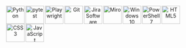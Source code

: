 <p align="center">
<img src="https://cdn.simpleicons.org/python/000/fff" alt="Python" align=left width=50 height=50>
<img src="https://cdn.simpleicons.org/pytest/000/fff" alt="pytest" align=left width=50 height=50>
<img src="https://cdn.simpleicons.org/playwright/000/fff" alt="Playwright" align=left width=50 height=50>
<img src="https://cdn.simpleicons.org/git/000/fff" alt="Git" align=left width=50 height=50>
<img src="https://cdn.simpleicons.org/jirasoftware/000/fff" alt="Jira Software" align=left width=50 height=50>
<img src="https://cdn.simpleicons.org/miro/000/fff" alt="Miro" align=left width=50 height=50>
<img src="https://cdn.simpleicons.org/windows10/000/fff" alt="Windows 10" align=left width=50 height=50>
<img src="https://cdn.simpleicons.org/powershell/000/fff" alt="PowerShell 7" align=left width=50 height=50>
<img src="https://cdn.simpleicons.org/html5/000/fff" alt="HTML5" align=left width=50 height=50>
<img src="https://cdn.simpleicons.org/css3/000/fff" alt="CSS3" align=left width=50 height=50>
<img src="https://cdn.simpleicons.org/javascript/000/fff" alt="JavaScript" align=left width=50 height=50>
</p>

